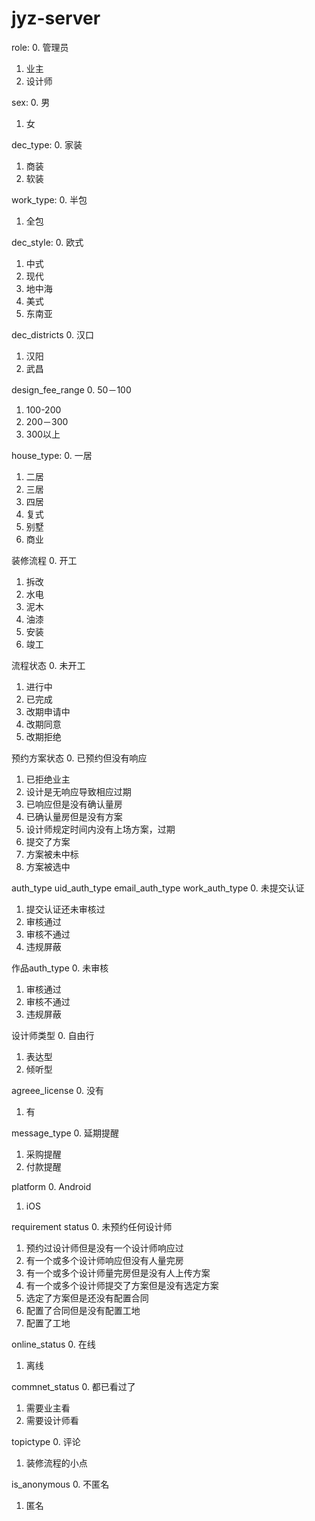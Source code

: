 # jyz-server

role:
0. 管理员
1. 业主
2. 设计师

sex:
0. 男
1. 女

dec_type:
0. 家装
1. 商装
2. 软装

work_type:
0. 半包
1. 全包

dec_style:
0. 欧式
1. 中式
2. 现代
3. 地中海
4. 美式
5. 东南亚

dec_districts
0. 汉口
1. 汉阳
2. 武昌

design_fee_range
0. 50－100
1. 100-200
2. 200－300
3. 300以上

house_type:
0. 一居
1. 二居
2. 三居
3. 四居
4. 复式
5. 别墅
6. 商业

装修流程
0. 开工
1. 拆改
2. 水电
3. 泥木
4. 油漆
5. 安装
6. 竣工

流程状态
0. 未开工
1. 进行中
2. 已完成
3. 改期申请中
4. 改期同意
5. 改期拒绝

预约方案状态
0. 已预约但没有响应
1. 已拒绝业主
7. 设计是无响应导致相应过期
2. 已响应但是没有确认量房
6. 已确认量房但是没有方案
8. 设计师规定时间内没有上场方案，过期
3. 提交了方案
4. 方案被未中标
5. 方案被选中

auth_type
uid_auth_type
email_auth_type
work_auth_type
0. 未提交认证
1. 提交认证还未审核过
2. 审核通过
3. 审核不通过
4. 违规屏蔽

作品auth_type
0. 未审核
1. 审核通过
2. 审核不通过
3. 违规屏蔽

设计师类型
0. 自由行
1. 表达型
2. 倾听型

agreee_license
0. 没有
1. 有

message_type
0. 延期提醒
1. 采购提醒
2. 付款提醒

platform
0. Android
1. iOS

requirement status
0. 未预约任何设计师
1. 预约过设计师但是没有一个设计师响应过
2. 有一个或多个设计师响应但没有人量完房
6. 有一个或多个设计师量完房但是没有人上传方案
3. 有一个或多个设计师提交了方案但是没有选定方案
4. 选定了方案但是还没有配置合同
7. 配置了合同但是没有配置工地
5. 配置了工地

online_status
0. 在线
1. 离线

commnet_status
0. 都已看过了
1. 需要业主看
2. 需要设计师看

topictype
0. 评论
1. 装修流程的小点

is_anonymous
0. 不匿名
1. 匿名
